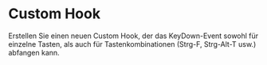 # Custom Hook

Erstellen Sie einen neuen Custom Hook, der das KeyDown-Event sowohl für einzelne Tasten, als auch für Tastenkombinationen (Strg-F, Strg-Alt-T usw.) abfangen kann.
